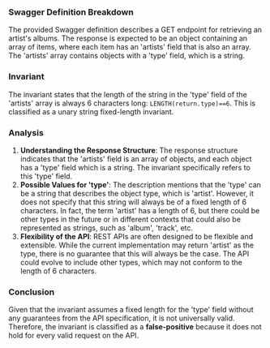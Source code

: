 ### Swagger Definition Breakdown
The provided Swagger definition describes a GET endpoint for retrieving an artist's albums. The response is expected to be an object containing an array of items, where each item has an 'artists' field that is also an array. The 'artists' array contains objects with a 'type' field, which is a string.

### Invariant
The invariant states that the length of the string in the 'type' field of the 'artists' array is always 6 characters long: `LENGTH(return.type)==6`. This is classified as a unary string fixed-length invariant.

### Analysis
1. **Understanding the Response Structure**: The response structure indicates that the 'artists' field is an array of objects, and each object has a 'type' field which is a string. The invariant specifically refers to this 'type' field.
2. **Possible Values for 'type'**: The description mentions that the 'type' can be a string that describes the object type, which is 'artist'. However, it does not specify that this string will always be of a fixed length of 6 characters. In fact, the term 'artist' has a length of 6, but there could be other types in the future or in different contexts that could also be represented as strings, such as 'album', 'track', etc.
3. **Flexibility of the API**: REST APIs are often designed to be flexible and extensible. While the current implementation may return 'artist' as the type, there is no guarantee that this will always be the case. The API could evolve to include other types, which may not conform to the length of 6 characters.

### Conclusion
Given that the invariant assumes a fixed length for the 'type' field without any guarantees from the API specification, it is not universally valid. Therefore, the invariant is classified as a **false-positive** because it does not hold for every valid request on the API.
